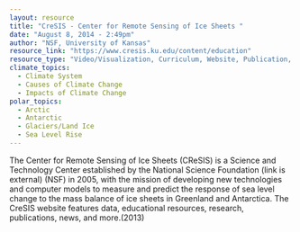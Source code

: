 ```yaml
---
layout: resource
title: "CreSIS - Center for Remote Sensing of Ice Sheets "
date: "August 8, 2014 - 2:49pm"
author: "NSF, University of Kansas"
resource_link: "https://www.cresis.ku.edu/content/education"
resource_type: "Video/Visualization, Curriculum, Website, Publication, Data"
climate_topics:
  - Climate System
  - Causes of Climate Change
  - Impacts of Climate Change
polar_topics:
  - Arctic
  - Antarctic
  - Glaciers/Land Ice
  - Sea Level Rise
---
```


The Center for Remote Sensing of Ice Sheets (CReSIS) is a Science and Technology Center established by the National Science Foundation (link is external) (NSF) in 2005, with the mission of developing new technologies and computer models to measure and predict the response of sea level change to the mass balance of ice sheets in Greenland and Antarctica.  The CreSIS website features data, educational resources, research, publications, news, and more.(2013)
